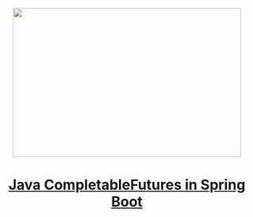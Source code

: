 
<p align="center">
  <img width="460" height="300" src="https://miro.medium.com/v2/resize:fit:640/format:webp/1*tqLg17r6MPCz3rM1pgBXtw.png">
</p>

<h1 align="center"><a href="https://medium.com/javarevisited/java-completablefutures-in-spring-boot-41b7f3667f12">Java CompletableFutures in Spring Boot
</a></h1>
